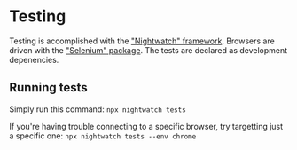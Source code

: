 # Testing

Testing is accomplished with the ["Nightwatch" framework](https://nightwatchjs.org/). Browsers are driven with the ["Selenium" package](https://www.selenium.dev/downloads/). The tests are declared as development depenencies.

## Running tests
Simply run this command: `npx nightwatch tests`

If you're having trouble connecting to a specific browser, try targetting just a specific one: `npx nightwatch tests --env chrome`